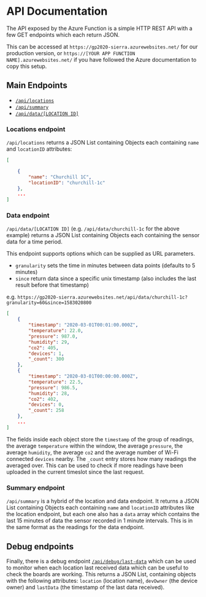 # API Documentation

The API exposed by the Azure Function is a simple HTTP REST API with a few GET endpoints which each return JSON.

This can be accessed at `https://gp2020-sierra.azurewebsites.net/` for our production version, or `https://[YOUR APP FUNCTION NAME].azurewebsites.net/` if you have followed the Azure documentation to copy this setup.

## Main Endpoints
- [`/api/locations`](https://gp2020-sierra.azurewebsites.net/api/locations)
- [`/api/summary`](https://gp2020-sierra.azurewebsites.net/api/summary)
- [`/api/data/[LOCATION ID]`](https://gp2020-sierra.azurewebsites.net/api/data/churchill-1c)

### Locations endpoint
`/api/locations` returns a JSON List containing Objects each containing `name` and `locationID` attributes:

```json
[

    {
        "name": "Churchill 1C",
        "locationID": "churchill-1c"
    },
    ...
]
```

### Data endpoint
`/api/data/[LOCATION ID]` (e.g. `/api/data/churchill-1c` for the above example) returns a JSON List containing Objects each containing the sensor data for a time period.

This endpoint supports options which can be supplied as URL parameters.

- `granularity` sets the time in minutes between data points (defaults to 5 minutes)
- `since` return data since a specific unix timestamp (also includes the last result before that timestamp)

e.g. `https://gp2020-sierra.azurewebsites.net/api/data/churchill-1c?granularity=60&since=1583020800`

```json
[
    {
        "timestamp": "2020-03-01T00:01:00.000Z",
        "temperature": 22.0,
        "pressure": 987.0,
        "humidity": 29,
        "co2": 405,
        "devices": 1,
        "_count": 300
    },
    {
        "timestamp": "2020-03-01T00:00:00.000Z",
        "temperature": 22.5,
        "pressure": 986.5,
        "humidity": 28,
        "co2": 402,
        "devices": 0,
        "_count": 258
    },
    ...
]
```

The fields inside each object store the `timestamp` of the group of readings, the average `temperature` within the window, the average `pressure`, the average `humidity`, the average `co2` and the average number of Wi-Fi connected `devices` nearby. The `_count` entry stores how many readings the averaged over. This can be used to check if more readings have been uploaded in the current timeslot since the last request.

### Summary endpoint
`/api/summary` is a hybrid of the location and data endpoint. It returns a JSON List containing Objects each containing `name` and `locationID` attributes like the location endpoint, but each one also has a `data` array which contains the last 15 minutes of data the sensor recorded in 1 minute intervals. This is in the same format as the readings for the data endpoint.

## Debug endpoints
Finally, there is a debug endpoint [`/api/debug/last-data`](https://gp2020-sierra.azurewebsites.net/api/debug/last-data) which can be used to monitor when each location last received data which can be useful to check the boards are working. This returns a JSON List, containing objects with the following attributes:
`location` (location name), `devOwner` (the device owner) and `lastData` (the timestamp of the last data received).